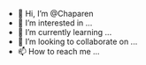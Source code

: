 - 👋 Hi, I’m @Chaparen
- 👀 I’m interested in ...
- 🌱 I’m currently learning ...
- 💞️ I’m looking to collaborate on ...
- 📫 How to reach me ...

<!---
Chaparen/Chaparen is a ✨ special ✨ repository because its `README.md` (this file) appears on your GitHub profile.
You can click the Preview link to take a look at your changes.
--->
